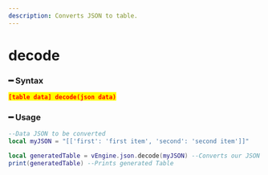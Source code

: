 ```yaml
---
description: Converts JSON to table.
---
```


# decode

### ━ Syntax

<mark style="color:red;">**`[table data] decode(json data)`**</mark>

### ━ Usage

```lua
--Data JSON to be converted
local myJSON = "[['first': 'first item', 'second': 'second item']]"

local generatedTable = vEngine.json.decode(myJSON) --Converts our JSON to table
print(generatedTable) --Prints generated Table
```